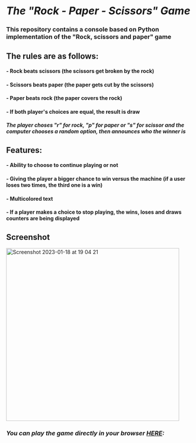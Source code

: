 # **_The "Rock - Paper - Scissors" Game_**
### This repository contains a console based on Python implementation of the "Rock, scissors and paper" game
## The rules are as follows:
#### - Rock beats scissors (the scissors get broken by the rock)
#### - Scissors beats paper (the paper gets cut by the scissors)
#### - Paper beats rock (the paper covers the rock)
#### - If both player's choices are equal, the result is draw
#### *The player choses "r" for rock, "p" for paper or "s" for scissor and the computer chooses a random option, then announces who the winner is* 
## Features:
#### - Ability to choose to continue playing or not 
#### - Giving the player a bigger chance to win versus the machine (if a user loses two times, the third one is a win)
#### - Multicolored text
#### - If a player makes a choice to stop playing, the wins, loses and draws counters are being displayed
## Screenshot
<img width="467" alt="Screenshot 2023-01-18 at 19 04 21" src="https://user-images.githubusercontent.com/122045435/213247360-cecd1d3f-79ee-4d36-a795-27574b5f2fb7.png">

### *You can play the game directly in your browser [**HERE**](https://replit.com/@BeatrisIlieve/RockPaperScissorsByBeatris#main.py):*

